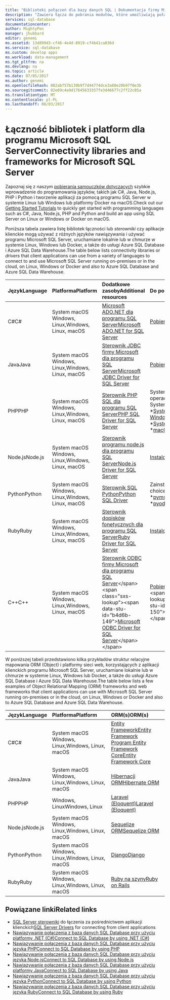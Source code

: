 ```yaml
---
title: "Biblioteki połączeń dla bazy danych SQL | Dokumentacja firmy Microsoft"
description: "Zawiera łącza do pobrania modułów, które umożliwiają połączenie programu SQL Server i bazy danych SQL z szerokiej gamy klienta języków programowania. Moduły są wydawane przez społeczność lub przez firmę Microsoft."
services: sql-database
documentationcenter: 
author: MightyPen
manager: jhubbard
editor: genemi
ms.assetid: 13d899d3-cf46-4e4d-8919-cf4b41ca836d
ms.service: sql-database
ms.custom: develop apps
ms.workload: data-management
ms.tgt_pltfrm: na
ms.devlang: na
ms.topic: article
ms.date: 07/05/2017
ms.author: genemi
ms.openlocfilehash: 082abf57b139b9f7d44774dce3a80e20b97f0e3b
ms.sourcegitcommit: 02e69c4a9d17645633357fe3d46677c2ff22c85a
ms.translationtype: MT
ms.contentlocale: pl-PL
ms.lasthandoff: 08/03/2017
---
```

# <a name="connectivity-libraries-and-frameworks-for-microsoft-sql-server"></a><span data-ttu-id="b4d6b-104">Łączność bibliotek i platform dla programu Microsoft SQL Server</span><span class="sxs-lookup"><span data-stu-id="b4d6b-104">Connectivity libraries and frameworks for Microsoft SQL Server</span></span>

<span data-ttu-id="b4d6b-105">Zapoznaj się z naszym [pobierania samouczków dotyczących](http://aka.ms/sqldev) szybkie wprowadzenie do programowania języków, takich jak C#, Java, Node.js, PHP i Python i tworzenie aplikacji za pomocą programu SQL Server w systemie Linux lub Windows lub platformy Docker na macOS.</span><span class="sxs-lookup"><span data-stu-id="b4d6b-105">Check out our [Getting Started Tutorials](http://aka.ms/sqldev) to quickly get started with programming languages such as C#, Java, Node.js, PHP and Python and build an app using SQL Server on Linux or Windows or Docker on macOS.</span></span>

<span data-ttu-id="b4d6b-106">Poniższa tabela zawiera listę bibliotek łączności lub *sterowniki* czy aplikacje klienckie mogą używać z różnych języków nawiązywania i używać programu Microsoft SQL Server, uruchamiane lokalnie lub w chmurze w systemie Linux, Windows lub Docker, a także do usługi Azure SQL Database i Azure SQL Data Warehouse.</span><span class="sxs-lookup"><span data-stu-id="b4d6b-106">The table below lists connectivity libraries or *drivers* that client applications can use from a variety of languages to connect to and use Microsoft SQL Server running on-premises or in the cloud, on Linux, Windows or Docker and also to Azure SQL Database and Azure SQL Data Warehouse.</span></span> 

| <span data-ttu-id="b4d6b-107">Język</span><span class="sxs-lookup"><span data-stu-id="b4d6b-107">Language</span></span> | <span data-ttu-id="b4d6b-108">Platforma</span><span class="sxs-lookup"><span data-stu-id="b4d6b-108">Platform</span></span> | <span data-ttu-id="b4d6b-109">Dodatkowe zasoby</span><span class="sxs-lookup"><span data-stu-id="b4d6b-109">Additional resources</span></span> | <span data-ttu-id="b4d6b-110">Do pobrania</span><span class="sxs-lookup"><span data-stu-id="b4d6b-110">Download</span></span> | <span data-ttu-id="b4d6b-111">Wprowadzenie</span><span class="sxs-lookup"><span data-stu-id="b4d6b-111">Get Started</span></span> |
| :-- | :-- | :-- | :-- | :-- |
| <span data-ttu-id="b4d6b-112">C#</span><span class="sxs-lookup"><span data-stu-id="b4d6b-112">C#</span></span> | <span data-ttu-id="b4d6b-113">System macOS Windows, Linux,</span><span class="sxs-lookup"><span data-stu-id="b4d6b-113">Windows, Linux, macOS</span></span> | [<span data-ttu-id="b4d6b-114">Microsoft ADO.NET dla programu SQL Server</span><span class="sxs-lookup"><span data-stu-id="b4d6b-114">Microsoft ADO.NET for SQL Server</span></span>](https://docs.microsoft.com/sql/connect/ado-net/microsoft-ado-net-for-sql-server) | [<span data-ttu-id="b4d6b-115">Pobieranie</span><span class="sxs-lookup"><span data-stu-id="b4d6b-115">Download</span></span>](https://www.microsoft.com/net/download/) | [<span data-ttu-id="b4d6b-116">Rozpoczęcie pracy</span><span class="sxs-lookup"><span data-stu-id="b4d6b-116">Get Started</span></span>](https://www.microsoft.com/en-us/sql-server/developer-get-started/csharp/ubuntu)
| <span data-ttu-id="b4d6b-117">Java</span><span class="sxs-lookup"><span data-stu-id="b4d6b-117">Java</span></span> | <span data-ttu-id="b4d6b-118">System macOS Windows, Linux,</span><span class="sxs-lookup"><span data-stu-id="b4d6b-118">Windows, Linux, macOS</span></span> | [<span data-ttu-id="b4d6b-119">Sterownik JDBC firmy Microsoft dla programu SQL Server</span><span class="sxs-lookup"><span data-stu-id="b4d6b-119">Microsoft JDBC Driver for SQL Server</span></span>](http://msdn.microsoft.com/library/mt484311.aspx) | [<span data-ttu-id="b4d6b-120">Pobieranie</span><span class="sxs-lookup"><span data-stu-id="b4d6b-120">Download</span></span>](https://go.microsoft.com/fwlink/?linkid=852460) |  [<span data-ttu-id="b4d6b-121">Rozpoczęcie pracy</span><span class="sxs-lookup"><span data-stu-id="b4d6b-121">Get Started</span></span>](https://www.microsoft.com/en-us/sql-server/developer-get-started/java/ubuntu)
| <span data-ttu-id="b4d6b-122">PHP</span><span class="sxs-lookup"><span data-stu-id="b4d6b-122">PHP</span></span> | <span data-ttu-id="b4d6b-123">System macOS Windows, Linux,</span><span class="sxs-lookup"><span data-stu-id="b4d6b-123">Windows, Linux, macOS</span></span>| [<span data-ttu-id="b4d6b-124">Sterownik PHP SQL dla programu SQL Server</span><span class="sxs-lookup"><span data-stu-id="b4d6b-124">PHP SQL Driver for SQL Server</span></span>](http://msdn.microsoft.com/library/dn865013.aspx) | <span data-ttu-id="b4d6b-125">System operacyjny:</span><span class="sxs-lookup"><span data-stu-id="b4d6b-125">Operating System:</span></span> <br/> <span data-ttu-id="b4d6b-126">\*[Systemu Windows](https://www.microsoft.com/download/details.aspx?id=20098)</span><span class="sxs-lookup"><span data-stu-id="b4d6b-126">\* [Windows](https://www.microsoft.com/download/details.aspx?id=20098)</span></span> <br/> <span data-ttu-id="b4d6b-127">\*[Systemu Linux](https://github.com/Microsoft/msphpsql/tree/dev#install-unix)</span><span class="sxs-lookup"><span data-stu-id="b4d6b-127">\* [Linux](https://github.com/Microsoft/msphpsql/tree/dev#install-unix)</span></span> <br/> <span data-ttu-id="b4d6b-128">\*[macOS](https://github.com/Microsoft/msphpsql/tree/dev#install-unix)</span><span class="sxs-lookup"><span data-stu-id="b4d6b-128">\* [macOS](https://github.com/Microsoft/msphpsql/tree/dev#install-unix)</span></span> |  [<span data-ttu-id="b4d6b-129">Rozpoczęcie pracy</span><span class="sxs-lookup"><span data-stu-id="b4d6b-129">Get Started</span></span>](https://www.microsoft.com/en-us/sql-server/developer-get-started/php/ubuntu)
| <span data-ttu-id="b4d6b-130">Node.js</span><span class="sxs-lookup"><span data-stu-id="b4d6b-130">Node.js</span></span> | <span data-ttu-id="b4d6b-131">System macOS Windows, Linux,</span><span class="sxs-lookup"><span data-stu-id="b4d6b-131">Windows, Linux, macOS</span></span> | [<span data-ttu-id="b4d6b-132">Sterownik programu node.js dla programu SQL Server</span><span class="sxs-lookup"><span data-stu-id="b4d6b-132">Node.js Driver for SQL Server</span></span>](http://msdn.microsoft.com/library/mt652093.aspx) | [<span data-ttu-id="b4d6b-133">Instalowanie</span><span class="sxs-lookup"><span data-stu-id="b4d6b-133">Install</span></span>](https://msdn.microsoft.com/library/mt652094.aspx) |  [<span data-ttu-id="b4d6b-134">Rozpoczęcie pracy</span><span class="sxs-lookup"><span data-stu-id="b4d6b-134">Get Started</span></span>](https://www.microsoft.com/en-us/sql-server/developer-get-started/node/ubuntu)
| <span data-ttu-id="b4d6b-135">Python</span><span class="sxs-lookup"><span data-stu-id="b4d6b-135">Python</span></span> | <span data-ttu-id="b4d6b-136">System macOS Windows, Linux,</span><span class="sxs-lookup"><span data-stu-id="b4d6b-136">Windows, Linux, macOS</span></span> | [<span data-ttu-id="b4d6b-137">Sterownik SQL Python</span><span class="sxs-lookup"><span data-stu-id="b4d6b-137">Python SQL Driver</span></span>](http://msdn.microsoft.com/library/mt652092.aspx) | <span data-ttu-id="b4d6b-138">Zainstaluj opcje:</span><span class="sxs-lookup"><span data-stu-id="b4d6b-138">Install choices:</span></span> <br/> <span data-ttu-id="b4d6b-139">\*[pymssql](https://msdn.microsoft.com/library/mt694094.aspx)</span><span class="sxs-lookup"><span data-stu-id="b4d6b-139">\* [pymssql](https://msdn.microsoft.com/library/mt694094.aspx)</span></span> <br/> <span data-ttu-id="b4d6b-140">\*[pyodbc](http://msdn.microsoft.com/library/mt763257.aspx)</span><span class="sxs-lookup"><span data-stu-id="b4d6b-140">\* [pyodbc](http://msdn.microsoft.com/library/mt763257.aspx)</span></span> |  [<span data-ttu-id="b4d6b-141">Rozpoczęcie pracy</span><span class="sxs-lookup"><span data-stu-id="b4d6b-141">Get Started</span></span>](https://www.microsoft.com/en-us/sql-server/developer-get-started/python/ubuntu)
| <span data-ttu-id="b4d6b-142">Ruby</span><span class="sxs-lookup"><span data-stu-id="b4d6b-142">Ruby</span></span> | <span data-ttu-id="b4d6b-143">System macOS Windows, Linux,</span><span class="sxs-lookup"><span data-stu-id="b4d6b-143">Windows, Linux, macOS</span></span> | [<span data-ttu-id="b4d6b-144">Sterownik dopisków fonetycznych dla programu SQL Server</span><span class="sxs-lookup"><span data-stu-id="b4d6b-144">Ruby Driver for SQL Server</span></span>](http://msdn.microsoft.com/library/mt691981.aspx) | [<span data-ttu-id="b4d6b-145">Instalowanie</span><span class="sxs-lookup"><span data-stu-id="b4d6b-145">Install</span></span>](https://msdn.microsoft.com/library/mt711041.aspx) | [<span data-ttu-id="b4d6b-146">Rozpoczęcie pracy</span><span class="sxs-lookup"><span data-stu-id="b4d6b-146">Get Started</span></span>](https://www.microsoft.com/en-us/sql-server/developer-get-started/ruby/ubuntu)
| <span data-ttu-id="b4d6b-147">C++</span><span class="sxs-lookup"><span data-stu-id="b4d6b-147">C++</span></span> | <span data-ttu-id="b4d6b-148">System macOS Windows, Linux,</span><span class="sxs-lookup"><span data-stu-id="b4d6b-148">Windows, Linux, macOS</span></span> | <span data-ttu-id="b4d6b-149">[Sterownik ODBC firmy Microsoft dla programu SQL Server](https://msdn.microsoft.com/en-us/library/mt654048(v=sql.1).aspx)</span><span class="sxs-lookup"><span data-stu-id="b4d6b-149">[Microsoft ODBC Driver for SQL Server](https://msdn.microsoft.com/en-us/library/mt654048(v=sql.1).aspx)</span></span> | <span data-ttu-id="b4d6b-150">[Pobieranie](https://msdn.microsoft.com/en-us/library/mt654048(v=sql.1).aspx)</span><span class="sxs-lookup"><span data-stu-id="b4d6b-150">[Download](https://msdn.microsoft.com/en-us/library/mt654048(v=sql.1).aspx)</span></span> |  

<span data-ttu-id="b4d6b-151">W poniższej tabeli przedstawiono kilka przykładów struktur relacyjne mapowania ORM (Object) i platformy sieci web, korzystających z aplikacji klienckich programu Microsoft SQL Server, uruchamiane lokalnie lub w chmurze w systemie Linux, Windows lub Docker, a także do usługi Azure SQL Database i Azure SQL Data Warehouse.</span><span class="sxs-lookup"><span data-stu-id="b4d6b-151">The table below lists a few examples of Object Relational Mapping (ORM) frameworks and web frameworks that client applications can use with Microsoft SQL Server running on-premises or in the cloud, on Linux, Windows or Docker and also to Azure SQL Database and Azure SQL Data Warehouse.</span></span> 

| <span data-ttu-id="b4d6b-152">Język</span><span class="sxs-lookup"><span data-stu-id="b4d6b-152">Language</span></span> | <span data-ttu-id="b4d6b-153">Platforma</span><span class="sxs-lookup"><span data-stu-id="b4d6b-153">Platform</span></span> | <span data-ttu-id="b4d6b-154">ORM(s)</span><span class="sxs-lookup"><span data-stu-id="b4d6b-154">ORM(s)</span></span> |
| :-- | :-- | :-- |
| <span data-ttu-id="b4d6b-155">C#</span><span class="sxs-lookup"><span data-stu-id="b4d6b-155">C#</span></span> | <span data-ttu-id="b4d6b-156">System macOS Windows, Linux,</span><span class="sxs-lookup"><span data-stu-id="b4d6b-156">Windows, Linux, macOS</span></span> | [<span data-ttu-id="b4d6b-157">Entity Framework</span><span class="sxs-lookup"><span data-stu-id="b4d6b-157">Entity Framework</span></span>](https://docs.microsoft.com/en-us/ef)<br>[<span data-ttu-id="b4d6b-158">Program Entity Framework Core</span><span class="sxs-lookup"><span data-stu-id="b4d6b-158">Entity Framework Core</span></span>](https://docs.microsoft.com/en-us/ef/core/index) |
| <span data-ttu-id="b4d6b-159">Java</span><span class="sxs-lookup"><span data-stu-id="b4d6b-159">Java</span></span> | <span data-ttu-id="b4d6b-160">System macOS Windows, Linux,</span><span class="sxs-lookup"><span data-stu-id="b4d6b-160">Windows, Linux, macOS</span></span> |[<span data-ttu-id="b4d6b-161">Hibernacji ORM</span><span class="sxs-lookup"><span data-stu-id="b4d6b-161">Hibernate ORM</span></span>](http://hibernate.org/orm)|
| <span data-ttu-id="b4d6b-162">PHP</span><span class="sxs-lookup"><span data-stu-id="b4d6b-162">PHP</span></span> | <span data-ttu-id="b4d6b-163">Windows, Linux</span><span class="sxs-lookup"><span data-stu-id="b4d6b-163">Windows, Linux</span></span> | [<span data-ttu-id="b4d6b-164">Laravel (Eloquent)</span><span class="sxs-lookup"><span data-stu-id="b4d6b-164">Laravel (Eloquent)</span></span>](https://laravel.com/docs/5.0/eloquent) |
| <span data-ttu-id="b4d6b-165">Node.js</span><span class="sxs-lookup"><span data-stu-id="b4d6b-165">Node.js</span></span> | <span data-ttu-id="b4d6b-166">System macOS Windows, Linux,</span><span class="sxs-lookup"><span data-stu-id="b4d6b-166">Windows, Linux, macOS</span></span> | [<span data-ttu-id="b4d6b-167">Sequelize ORM</span><span class="sxs-lookup"><span data-stu-id="b4d6b-167">Sequelize ORM</span></span>](http://docs.sequelizejs.com) |
| <span data-ttu-id="b4d6b-168">Python</span><span class="sxs-lookup"><span data-stu-id="b4d6b-168">Python</span></span> | <span data-ttu-id="b4d6b-169">System macOS Windows, Linux,</span><span class="sxs-lookup"><span data-stu-id="b4d6b-169">Windows, Linux, macOS</span></span> |[<span data-ttu-id="b4d6b-170">Django</span><span class="sxs-lookup"><span data-stu-id="b4d6b-170">Django</span></span>](https://www.djangoproject.com/) |
| <span data-ttu-id="b4d6b-171">Ruby</span><span class="sxs-lookup"><span data-stu-id="b4d6b-171">Ruby</span></span> | <span data-ttu-id="b4d6b-172">System macOS Windows, Linux,</span><span class="sxs-lookup"><span data-stu-id="b4d6b-172">Windows, Linux, macOS</span></span> | [<span data-ttu-id="b4d6b-173">Ruby na szyny</span><span class="sxs-lookup"><span data-stu-id="b4d6b-173">Ruby on Rails</span></span>](http://rubyonrails.org/) |

## <a name="related-links"></a><span data-ttu-id="b4d6b-174">Powiązane linki</span><span class="sxs-lookup"><span data-stu-id="b4d6b-174">Related links</span></span>
- <span data-ttu-id="b4d6b-175">[SQL Server sterowniki](http://msdn.microsoft.com/library/mt654049.aspx) do łączenia za pośrednictwem aplikacji klienckich</span><span class="sxs-lookup"><span data-stu-id="b4d6b-175">[SQL Server Drivers](http://msdn.microsoft.com/library/mt654049.aspx) for connecting from client applications</span></span>
- [<span data-ttu-id="b4d6b-176">Nawiązywanie połączenia z bazą danych SQL Database przy użyciu platformy .NET (C#)</span><span class="sxs-lookup"><span data-stu-id="b4d6b-176">Connect to SQL Database by using .NET (C#)</span></span>](sql-database-connect-query-dotnet.md)
- [<span data-ttu-id="b4d6b-177">Nawiązywanie połączenia z bazą danych SQL Database przy użyciu języka PHP</span><span class="sxs-lookup"><span data-stu-id="b4d6b-177">Connect to SQL Database by using PHP</span></span>](sql-database-connect-query-php.md)
- [<span data-ttu-id="b4d6b-178">Nawiązywanie połączenia z bazą danych SQL Database przy użyciu języka Node.js</span><span class="sxs-lookup"><span data-stu-id="b4d6b-178">Connect to SQL Database by using Node.js</span></span>](sql-database-connect-query-nodejs.md)
- [<span data-ttu-id="b4d6b-179">Nawiązywanie połączenia z bazą danych SQL Database przy użyciu platformy Java</span><span class="sxs-lookup"><span data-stu-id="b4d6b-179">Connect to SQL Database by using Java</span></span>](sql-database-connect-query-java.md)
- [<span data-ttu-id="b4d6b-180">Nawiązywanie połączenia z bazą danych SQL Database przy użyciu języka Python</span><span class="sxs-lookup"><span data-stu-id="b4d6b-180">Connect to SQL Database by using Python</span></span>](sql-database-connect-query-python.md)
- [<span data-ttu-id="b4d6b-181">Nawiązywanie połączenia z bazą danych SQL Database przy użyciu języka Ruby</span><span class="sxs-lookup"><span data-stu-id="b4d6b-181">Connect to SQL Database by using Ruby</span></span>](sql-database-connect-query-ruby.md)
